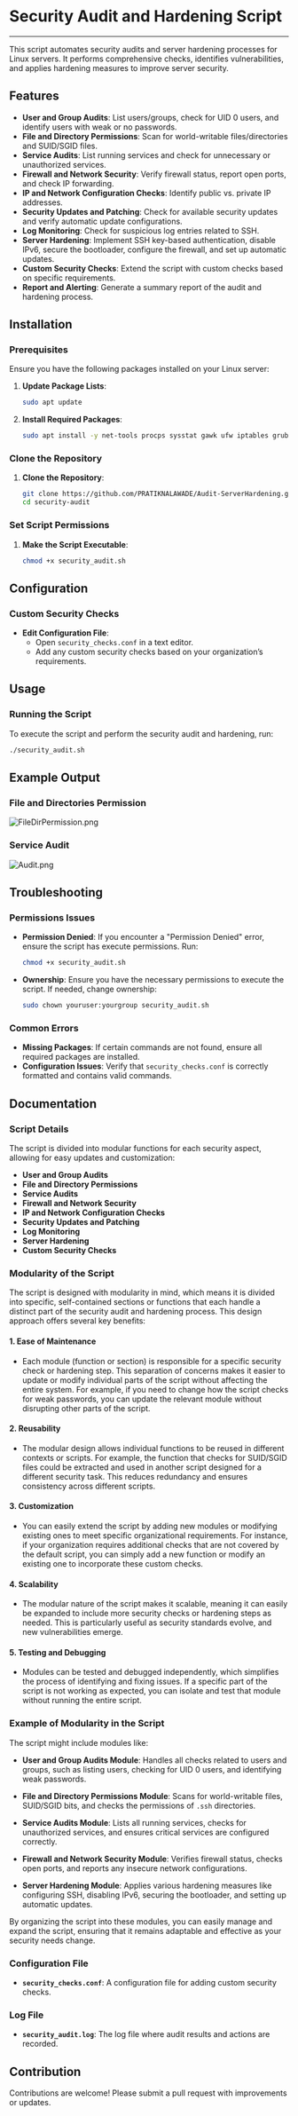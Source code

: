 # Security Audit and Hardening Script

---

This script automates security audits and server hardening processes for Linux servers. It performs comprehensive checks, identifies vulnerabilities, and applies hardening measures to improve server security.

## Features

- **User and Group Audits**: List users/groups, check for UID 0 users, and identify users with weak or no passwords.
- **File and Directory Permissions**: Scan for world-writable files/directories and SUID/SGID files.
- **Service Audits**: List running services and check for unnecessary or unauthorized services.
- **Firewall and Network Security**: Verify firewall status, report open ports, and check IP forwarding.
- **IP and Network Configuration Checks**: Identify public vs. private IP addresses.
- **Security Updates and Patching**: Check for available security updates and verify automatic update configurations.
- **Log Monitoring**: Check for suspicious log entries related to SSH.
- **Server Hardening**: Implement SSH key-based authentication, disable IPv6, secure the bootloader, configure the firewall, and set up automatic updates.
- **Custom Security Checks**: Extend the script with custom checks based on specific requirements.
- **Report and Alerting**: Generate a summary report of the audit and hardening process.

## Installation

### Prerequisites

Ensure you have the following packages installed on your Linux server:

1. **Update Package Lists**:
    
    ```bash
    sudo apt update
    
    ```
    
2. **Install Required Packages**:
    
    ```bash
    sudo apt install -y net-tools procps sysstat gawk ufw iptables grub2 unattended-upgrades openssh-client openssh-server
    
    ```
    

### Clone the Repository

1. **Clone the Repository**:
    
    ```bash
    git clone https://github.com/PRATIKNALAWADE/Audit-ServerHardening.git
    cd security-audit
    
    ```
    

### Set Script Permissions

1. **Make the Script Executable**:
    
    ```bash
    chmod +x security_audit.sh
    
    ```
    

## Configuration

### Custom Security Checks

- **Edit Configuration File**:
    - Open `security_checks.conf` in a text editor.
    - Add any custom security checks based on your organization’s requirements.

## Usage

### Running the Script

To execute the script and perform the security audit and hardening, run:

```bash
./security_audit.sh

```

## Example Output

### File and Directories Permission

![FileDirPermission.png](FileDirPermissions.png)

### Service Audit

![Audit.png](Audit.png)

## Troubleshooting

### Permissions Issues

- **Permission Denied**: If you encounter a "Permission Denied" error, ensure the script has execute permissions. Run:
    
    ```bash
    chmod +x security_audit.sh
    
    ```
    
- **Ownership**: Ensure you have the necessary permissions to execute the script. If needed, change ownership:
    
    ```bash
    sudo chown youruser:yourgroup security_audit.sh
    
    ```
    

### Common Errors

- **Missing Packages**: If certain commands are not found, ensure all required packages are installed.
- **Configuration Issues**: Verify that `security_checks.conf` is correctly formatted and contains valid commands.

## Documentation

### Script Details

The script is divided into modular functions for each security aspect, allowing for easy updates and customization:

- **User and Group Audits**
- **File and Directory Permissions**
- **Service Audits**
- **Firewall and Network Security**
- **IP and Network Configuration Checks**
- **Security Updates and Patching**
- **Log Monitoring**
- **Server Hardening**
- **Custom Security Checks**

### Modularity of the Script

The script is designed with modularity in mind, which means it is divided into specific, self-contained sections or functions that each handle a distinct part of the security audit and hardening process. This design approach offers several key benefits:

#### 1. **Ease of Maintenance**
   - Each module (function or section) is responsible for a specific security check or hardening step. This separation of concerns makes it easier to update or modify individual parts of the script without affecting the entire system. For example, if you need to change how the script checks for weak passwords, you can update the relevant module without disrupting other parts of the script.

#### 2. **Reusability**
   - The modular design allows individual functions to be reused in different contexts or scripts. For example, the function that checks for SUID/SGID files could be extracted and used in another script designed for a different security task. This reduces redundancy and ensures consistency across different scripts.

#### 3. **Customization**
   - You can easily extend the script by adding new modules or modifying existing ones to meet specific organizational requirements. For instance, if your organization requires additional checks that are not covered by the default script, you can simply add a new function or modify an existing one to incorporate these custom checks.

#### 4. **Scalability**
   - The modular nature of the script makes it scalable, meaning it can easily be expanded to include more security checks or hardening steps as needed. This is particularly useful as security standards evolve, and new vulnerabilities emerge.

#### 5. **Testing and Debugging**
   - Modules can be tested and debugged independently, which simplifies the process of identifying and fixing issues. If a specific part of the script is not working as expected, you can isolate and test that module without running the entire script.

### Example of Modularity in the Script

The script might include modules like:

- **User and Group Audits Module**: Handles all checks related to users and groups, such as listing users, checking for UID 0 users, and identifying weak passwords.
  
- **File and Directory Permissions Module**: Scans for world-writable files, SUID/SGID bits, and checks the permissions of `.ssh` directories.
  
- **Service Audits Module**: Lists all running services, checks for unauthorized services, and ensures critical services are configured correctly.
  
- **Firewall and Network Security Module**: Verifies firewall status, checks open ports, and reports any insecure network configurations.
  
- **Server Hardening Module**: Applies various hardening measures like configuring SSH, disabling IPv6, securing the bootloader, and setting up automatic updates.

By organizing the script into these modules, you can easily manage and expand the script, ensuring that it remains adaptable and effective as your security needs change.


### Configuration File

- **`security_checks.conf`**: A configuration file for adding custom security checks.

### Log File

- **`security_audit.log`**: The log file where audit results and actions are recorded.

## Contribution

Contributions are welcome! Please submit a pull request with improvements or updates.
